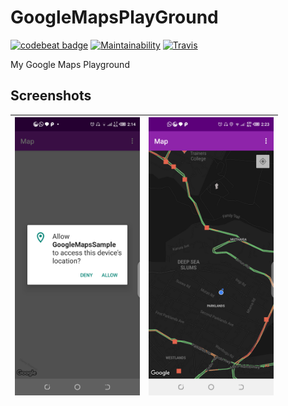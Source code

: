 # GoogleMapsPlayGround

[![codebeat badge](https://codebeat.co/badges/e124a3c9-7527-436a-988c-dff87170cf5c)](https://codebeat.co/projects/github-com-davidodari-googlemapsplayground-master)
[![Maintainability](https://api.codeclimate.com/v1/badges/e06f27b65070d8ea2bd1/maintainability)](https://codeclimate.com/github/Davidodari/GoogleMapsPlayGround/maintainability)
[![Travis](https://travis-ci.com/Davidodari/GoogleMapsPlayGround.svg?branch=master)]()

My Google Maps Playground 

## Screenshots

|<img src="art/art.png" alt="screenshot" width="200px"/>|<img src="art/art1.png" alt="screenshot" width="200px"/>|
|---|---|
